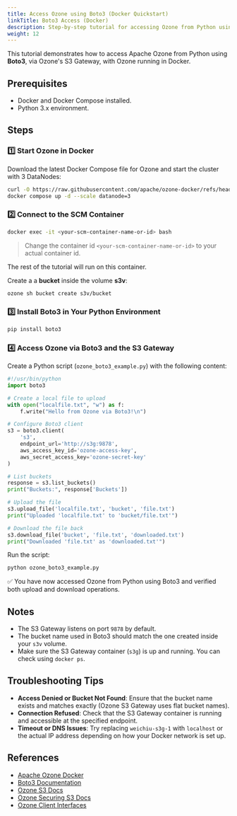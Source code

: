 ```yaml
---
title: Access Ozone using Boto3 (Docker Quickstart)
linkTitle: Boto3 Access (Docker)
description: Step-by-step tutorial for accessing Ozone from Python using Boto3 and the S3 Gateway in a Docker environment.
weight: 12
---
```


<!--
Licensed to the Apache Software Foundation (ASF) under one or more
contributor license agreements.  See the NOTICE file distributed with
this work for additional information regarding copyright ownership.
The ASF licenses this file to You under the Apache License, Version 2.0
(the "License"); you may not use this file except in compliance with
the License.  You may obtain a copy of the License at

    http://www.apache.org/licenses/LICENSE-2.0

Unless required by applicable law or agreed to in writing, software
distributed under the License is distributed on an "AS IS" BASIS,
WITHOUT WARRANTIES OR CONDITIONS OF ANY KIND, either express or implied.
See the License for the specific language governing permissions and
limitations under the License.
-->

This tutorial demonstrates how to access Apache Ozone from Python using **Boto3**, via Ozone's S3 Gateway, with Ozone running in Docker.

## Prerequisites

- Docker and Docker Compose installed.
- Python 3.x environment.

## Steps

### 1️⃣ Start Ozone in Docker

Download the latest Docker Compose file for Ozone and start the cluster with 3 DataNodes:

```bash
curl -O https://raw.githubusercontent.com/apache/ozone-docker/refs/heads/latest/docker-compose.yaml
docker compose up -d --scale datanode=3
```

### 2️⃣ Connect to the SCM Container

```bash
docker exec -it <your-scm-container-name-or-id> bash
```
> Change the container id `<your-scm-container-name-or-id>` to your actual container id.

The rest of the tutorial will run on this container.

Create a a **bucket** inside the volume **s3v**:

```bash
ozone sh bucket create s3v/bucket
```

### 3️⃣ Install Boto3 in Your Python Environment

```bash
pip install boto3
```

### 4️⃣ Access Ozone via Boto3 and the S3 Gateway

Create a Python script (`ozone_boto3_example.py`) with the following content:

```python
#!/usr/bin/python
import boto3

# Create a local file to upload
with open("localfile.txt", "w") as f:
    f.write("Hello from Ozone via Boto3!\n")

# Configure Boto3 client
s3 = boto3.client(
    's3',
    endpoint_url='http://s3g:9878',
    aws_access_key_id='ozone-access-key',
    aws_secret_access_key='ozone-secret-key'
)

# List buckets
response = s3.list_buckets()
print("Buckets:", response['Buckets'])

# Upload the file
s3.upload_file('localfile.txt', 'bucket', 'file.txt')
print("Uploaded 'localfile.txt' to 'bucket/file.txt'")

# Download the file back
s3.download_file('bucket', 'file.txt', 'downloaded.txt')
print("Downloaded 'file.txt' as 'downloaded.txt'")
```

Run the script:

```bash
python ozone_boto3_example.py
```

✅ You have now accessed Ozone from Python using Boto3 and verified both upload and download operations.

## Notes

- The S3 Gateway listens on port `9878` by default.
- The bucket name used in Boto3 should match the one created inside your `s3v` volume.
- Make sure the S3 Gateway container (`s3g`) is up and running. You can check using `docker ps`.

## Troubleshooting Tips

- **Access Denied or Bucket Not Found**: Ensure that the bucket name exists and matches exactly (Ozone S3 Gateway uses flat bucket names).
- **Connection Refused**: Check that the S3 Gateway container is running and accessible at the specified endpoint.
- **Timeout or DNS Issues**: Try replacing `weichiu-s3g-1` with `localhost` or the actual IP address depending on how your Docker network is set up.

## References

- [Apache Ozone Docker](https://github.com/apache/ozone-docker)
- [Boto3 Documentation](https://boto3.amazonaws.com/v1/documentation/api/latest/index.html)
- [Ozone S3 Docs](https://ozone.apache.org/docs/edge/interface/s3.html)
- [Ozone Securing S3 Docs](https://ozone.apache.org/docs/edge/security/securings3.html)
- [Ozone Client Interfaces](https://ozone.apache.org/docs/edge/interface.html)
